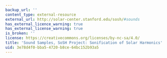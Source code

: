 ```yaml
---
backup_url: ''
content_type: external-resource
external_url: http://solar-center.stanford.edu/sosh/#sounds
has_external_licence_warning: true
has_external_license_warning: true
is_broken: ''
license: https://creativecommons.org/licenses/by-nc-sa/4.0/
title: 'Sound Samples, SoSH Project: Sonification of Solar Harmonics'
uid: 3e78d4f0-bba5-4720-b8ce-64bc152b93a5
---
```

